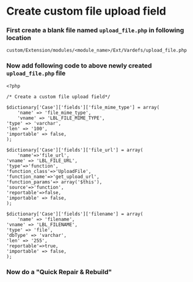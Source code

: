 # Create custom file upload field

### First create a blank file named `upload_file.php` in following location

    custom/Extension/modules/<module_name>/Ext/Vardefs/upload_file.php

### Now add following code to above newly created `upload_file.php` file

    <?php

    /* Create a custom file upload field*/
    
    $dictionary['Case']['fields']['file_mime_type'] = array(
        'name' => 'file_mime_type',
        'vname' => 'LBL_FILE_MIME_TYPE',
	'type' => 'varchar',
	'len' => '100',
	'importable' => false,
    );
    
    $dictionary['Case']['fields']['file_url'] = array(
    	'name'=>'file_url',
	'vname' => 'LBL_FILE_URL',
	'type'=>'function',
	'function_class'=>'UploadFile',
	'function_name'=>'get_upload_url',
	'function_params'=> array('$this'),
	'source'=>'function',
	'reportable'=>false,
	'importable' => false,
    );
    
    $dictionary['Case']['fields']['filename'] = array(
    	'name' => 'filename',
	'vname' => 'LBL_FILENAME',
	'type' => 'file',
	'dbType' => 'varchar',
	'len' => '255',
	'reportable'=>true,
	'importable' => false,
    );

### Now do a "Quick Repair & Rebuild"


